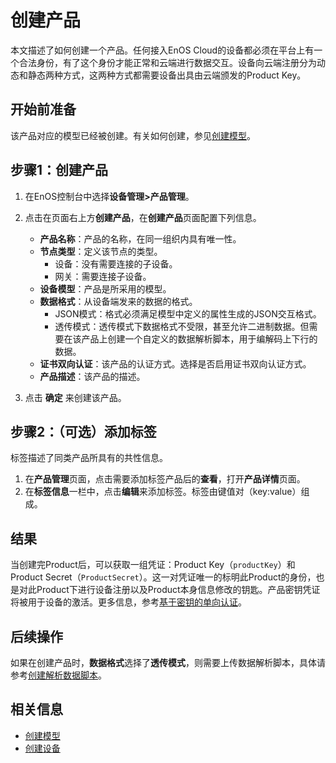 # 创建产品

本文描述了如何创建一个产品。任何接入EnOS Cloud的设备都必须在平台上有一个合法身份，有了这个身份才能正常和云端进行数据交互。设备向云端注册分为动态和静态两种方式，这两种方式都需要设备出具由云端颁发的Product Key。

## 开始前准备

该产品对应的模型已经被创建。有关如何创建，参见[创建模型](creating_model)。

## 步骤1：创建产品
1. 在EnOS控制台中选择**设备管理>产品管理**。
2. 点击在页面右上方**创建产品**，在**创建产品**页面配置下列信息。
   - **产品名称**：产品的名称，在同一组织内具有唯一性。
   - **节点类型**：定义该节点的类型。
      + 设备：没有需要连接的子设备。
      + 网关：需要连接子设备。
   - **设备模型**：产品是所采用的模型。
   - **数据格式**：从设备端发来的数据的格式。
       + JSON模式：格式必须满足模型中定义的属性生成的JSON交互格式。
       + 透传模式：透传模式下数据格式不受限，甚至允许二进制数据。但需要在该产品上创建一个自定义的数据解析脚本，用于编解码上下行的数据。
   - **证书双向认证**：该产品的认证方式。选择是否启用证书双向认证方式。
   - **产品描述**：该产品的描述。

3. 点击 **确定** 来创建该产品。

## 步骤2：（可选）添加标签
标签描述了同类产品所具有的共性信息。

1. 在**产品管理**页面，点击需要添加标签产品后的**查看**，打开**产品详情**页面。
2. 在**标签信息**一栏中，点击**编辑**来添加标签。标签由键值对（key:value）组成。

## 结果

当创建完Product后，可以获取一组凭证：Product Key（`productKey`）和Product Secret（`ProductSecret`）。这一对凭证唯一的标明此Product的身份，也是对此Product下进行设备注册以及Product本身信息修改的钥匙。产品密钥凭证将被用于设备的激活。更多信息，参考[基于密钥的单向认证](../secretbased_authentication)。

## 后续操作

如果在创建产品时，**数据格式**选择了**透传模式**，则需要上传数据解析脚本，具体请参考[创建解析数据脚本](creating_data_parsing_script)。

## 相关信息

- [创建模型](creating_model)
- [创建设备](creating_device)
